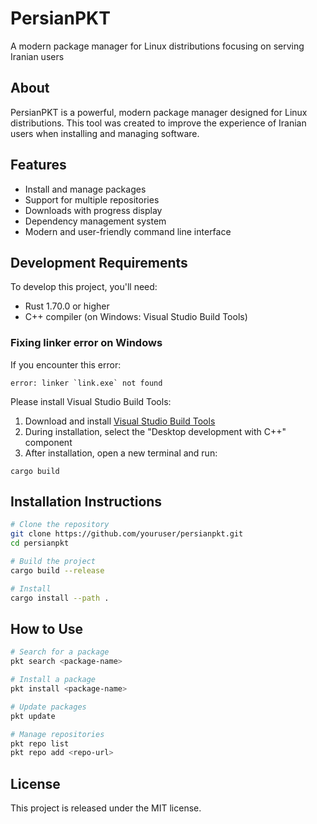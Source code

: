 # PersianPKT

A modern package manager for Linux distributions focusing on serving Iranian users

## About

PersianPKT is a powerful, modern package manager designed for Linux distributions. This tool was created to improve the experience of Iranian users when installing and managing software.

## Features

- Install and manage packages
- Support for multiple repositories
- Downloads with progress display
- Dependency management system
- Modern and user-friendly command line interface

## Development Requirements

To develop this project, you'll need:

- Rust 1.70.0 or higher
- C++ compiler (on Windows: Visual Studio Build Tools)

### Fixing linker error on Windows

If you encounter this error:
```
error: linker `link.exe` not found
```

Please install Visual Studio Build Tools:

1. Download and install [Visual Studio Build Tools](https://visualstudio.microsoft.com/visual-cpp-build-tools/)
2. During installation, select the "Desktop development with C++" component
3. After installation, open a new terminal and run:

```
cargo build
```

## Installation Instructions

```bash
# Clone the repository
git clone https://github.com/youruser/persianpkt.git
cd persianpkt

# Build the project
cargo build --release

# Install
cargo install --path .
```

## How to Use

```bash
# Search for a package
pkt search <package-name>

# Install a package
pkt install <package-name>

# Update packages
pkt update

# Manage repositories
pkt repo list
pkt repo add <repo-url>
```

## License

This project is released under the MIT license. 